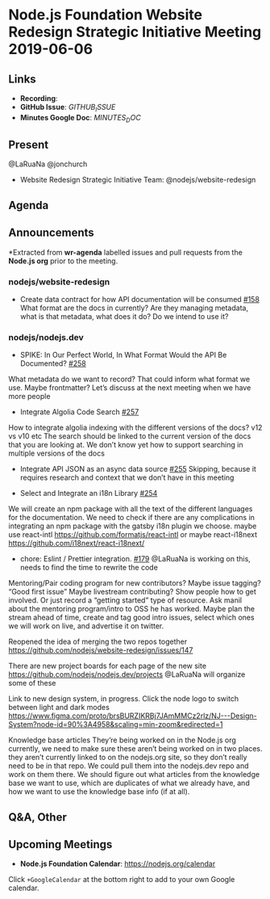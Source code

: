 # Node.js Foundation Website Redesign Strategic Initiative Meeting 2019-06-06

## Links

* **Recording**:
* **GitHub Issue**: $GITHUB_ISSUE$
* **Minutes Google Doc**: $MINUTES_DOC$

## Present

@LaRuaNa
@jonchurch

* Website Redesign Strategic Initiative Team: @nodejs/website-redesign

## Agenda

## Announcements

*Extracted from **wr-agenda** labelled issues and pull requests from the **Node.js org** prior to the meeting.

### nodejs/website-redesign

* Create data contract for how API documentation will be consumed [#158](https://github.com/nodejs/website-redesign/issues/158)
What format are  the docs in currently? Are they managing metadata, what is that metadata, what does it do? Do we intend to use it?

### nodejs/nodejs.dev

* SPIKE: In Our Perfect World, In What Format Would the API Be Documented? [#258](https://github.com/nodejs/nodejs.dev/issues/258)

What metadata do we want to record? That could inform what format we use. Maybe frontmatter? Let’s discuss at the next meeting when we have more people

* Integrate Algolia Code Search [#257](https://github.com/nodejs/nodejs.dev/issues/257)

How to integrate algolia indexing with the different versions of the docs? v12 vs v10 etc
The search should be linked to the current version of the docs that you are looking at.
We don’t know yet how to support searching in multiple versions of the docs

* Integrate API JSON as an async data source [#255](https://github.com/nodejs/nodejs.dev/issues/255)
Skipping, because it requires research and context that we don’t have in this meeting

* Select and Integrate an i18n Library [#254](https://github.com/nodejs/nodejs.dev/issues/254)

We will create an npm package with all the text of the different languages for the documentation.
We need to check if there are any complications in integrating an npm package with the gatsby i18n plugin we choose.
maybe use react-intl <https://github.com/formatjs/react-intl>
or maybe react-i18next <https://github.com/i18next/react-i18next/>

* chore: Eslint / Prettier integration. [#179](https://github.com/nodejs/nodejs.dev/pull/179)
@LaRuaNa is working on this, needs to find the time to rewrite the code

Mentoring/Pair coding program for new contributors?
Maybe issue tagging? “Good first issue”
Maybe livestream contributing? Show people how to get involved. Or just record a “getting started” type of resource.
Ask manil about the mentoring program/intro to OSS he has worked.
Maybe plan the stream ahead of time, create and tag good intro issues, select which ones we will work on live, and advertise it on twitter.

Reopened the idea of merging the two repos together <https://github.com/nodejs/website-redesign/issues/147>

There are new project boards for each page of the new site
<https://github.com/nodejs/nodejs.dev/projects>
@LaRuaNa will organize some of these

Link to new design system, in progress. Click the node logo to switch between light and dark modes
<https://www.figma.com/proto/brsBURZIKRBj7JAmMMCz2rlz/NJ---Design-System?node-id=90%3A4958&scaling=min-zoom&redirected=1>

Knowledge base articles
They’re being worked on in the Node.js org currently, we need to make sure these aren’t being worked on in two places. they aren’t currently linked to on the nodejs.org site, so they don’t really need to be in that repo.
We could pull them into the nodejs.dev repo and work on them there.
We should figure out what articles from the knowledge base we want to use, which are duplicates of what we already have, and how we want to use the knowledge base info (if at all).

## Q&A, Other

## Upcoming Meetings

* **Node.js Foundation Calendar**: <https://nodejs.org/calendar>

Click `+GoogleCalendar` at the bottom right to add to your own Google calendar.
